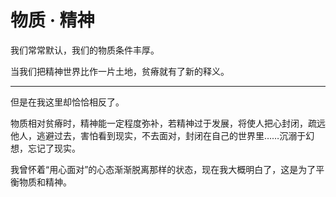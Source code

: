 # 物质 · 精神

我们常常默认，我们的物质条件丰厚。

当我们把精神世界比作一片土地，贫瘠就有了新的释义。

------

但是在我这里却恰恰相反了。

物质相对贫瘠时，精神能一定程度弥补，若精神过于发展，将使人把心封闭，疏远他人，逃避过去，害怕看到现实，不去面对，封闭在自己的世界里……沉溺于幻想，忘记了现实。

我曾怀着“用心面对”的心态渐渐脱离那样的状态，现在我大概明白了，这是为了平衡物质和精神。